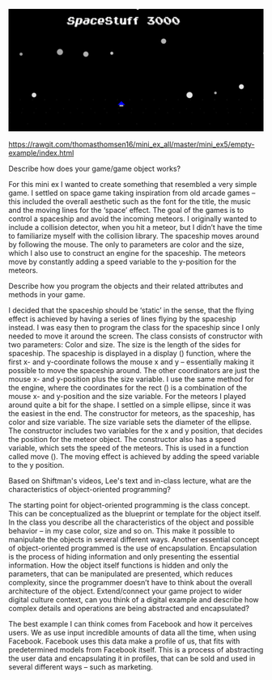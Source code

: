 ![alt text](Scr_mini_ex5.png)

https://rawgit.com/thomasthomsen16/mini_ex_all/master/mini_ex5/empty-example/index.html

Describe how does your game/game object works?

For this mini ex I wanted to create something that resembled a very simple game. I settled on space game taking inspiration from old arcade games – this included the overall aesthetic such as the font for the title, the music and the moving lines for the ‘space’ effect. 
   The goal of the games is to control a spaceship and avoid the incoming meteors. I originally wanted to include a collision detector, when you hit a meteor, but I didn’t have the time to familiarize myself with the collision library.
   The spaceship moves around by following the mouse. The only to parameters are color and the size, which I also use to construct an engine for the spaceship. The meteors move by constantly adding a speed variable to the y-position for the meteors. 

Describe how you program the objects and their related attributes and methods in your game.

I decided that the spaceship should be ‘static’ in the sense, that the flying effect is achieved by having a series of lines flying by the spaceship instead. I was easy then to program the class for the spaceship since I only needed to move it around the screen. The class consists of constructor with two parameters: Color and size. The size is the length of the sides for spaceship. The spaceship is displayed in a display () function, where the first x- and y-coordinate follows the mouse x and y – essentially making it possible to move the spaceship around. The other coordinators are just the mouse x- and y-position plus the size variable. I use the same method for the engine, where the coordinates for the rect () is a combination of the mouse x- and y-position and the size variable.
    For the meteors I played around quite a bit for the shape. I settled on a simple ellipse, since it was the easiest in the end. The constructor for meteors, as the spaceship, has color and size variable. The size variable sets the diameter of the ellipse. The constructor includes two variables for the x and y position, that decides the position for the meteor object. The constructor also has a speed variable, which sets the speed of the meteors. This is used in a function called move (). The moving effect is achieved by adding the speed variable to the y position.

Based on Shiftman's videos, Lee's text and in-class lecture, what are the characteristics of object-oriented programming?

   The starting point for object-oriented programming is the class concept. This can be conceptualized as the blueprint or template for the object itself. In the class you describe all the characteristics of the object and possible behavior – in my case color, size and so on. This make it possible to manipulate the objects in several different ways. Another essential concept of object-oriented programmed is the use of encapsulation. Encapsulation is the process of hiding information and only presenting the essential information. How the object itself functions is hidden and only the parameters, that can be manipulated are presented, which reduces complexity, since the programmer doesn’t have to think about the overall architecture of the object. 
Extend/connect your game project to wider digital culture context, can you think of a digital example and describe how complex details and operations are being abstracted and encapsulated?

The best example I can think comes from Facebook and how it perceives users. We as use input incredible amounts of data all the time, when using Facebook. Facebook uses this data make a profile of us, that fits with predetermined models from Facebook itself. This is a process of abstracting the user data and encapsulating it in profiles, that can be sold and used in several different ways – such as marketing. 
